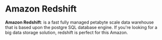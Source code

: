 # Amazon Redshift
**Amazon Redshift**: is a fast fully managed petabyte scale data warehouse that is based upon the postgre SQL database engine. 
If you're looking for a big data storage solution, redshift is perfect for this Amazon.
